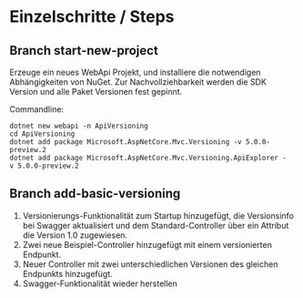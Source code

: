 # Einzelschritte / Steps

## Branch start-new-project

Erzeuge ein neues WebApi Projekt, und installiere die notwendigen Abhängigkeiten von NuGet. Zur Nachvollziehbarkeit werden die SDK Version und alle Paket Versionen fest gepinnt.

Commandline:

```shell
dotnet new webapi -n ApiVersioning
cd ApiVersioning
dotnet add package Microsoft.AspNetCore.Mvc.Versioning -v 5.0.0-preview.2
dotnet add package Microsoft.AspNetCore.Mvc.Versioning.ApiExplorer -v 5.0.0-preview.2
```

## Branch add-basic-versioning

1. Versionierungs-Funktionalität zum Startup hinzugefügt, die Versionsinfo bei Swagger aktualisiert und dem Standard-Controller über ein Attribut die Version 1.0 zugewiesen.
2. Zwei neue Beispiel-Controller hinzugefügt mit einem versionierten Endpunkt.
3. Neuer Controller mit zwei unterschiedlichen Versionen des gleichen Endpunkts hinzugefügt.
4. Swagger-Funktionalität wieder herstellen
